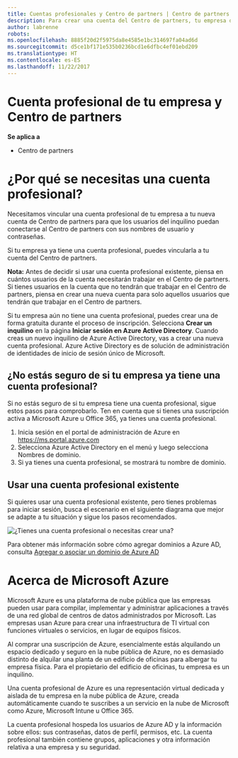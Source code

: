 ```yaml
---
title: Cuentas profesionales y Centro de partners | Centro de partners
description: Para crear una cuenta del Centro de partners, tu empresa debe tener una cuenta profesional.
author: labrenne
robots: 
ms.openlocfilehash: 8885f20d2f5975da8e4585e1bc314697fa04ad6d
ms.sourcegitcommit: d5ce1bf171e535b0236bcd1e6dfbc4ef01ebd209
ms.translationtype: HT
ms.contentlocale: es-ES
ms.lasthandoff: 11/22/2017
---
```

# <a name="your-company-work-account-and-partner-center"></a>Cuenta profesional de tu empresa y Centro de partners  

**Se aplica a**

-  Centro de partners

# <a name="why-you-need-a-work-account"></a>¿Por qué se necesitas una cuenta profesional?

Necesitamos vincular una cuenta profesional de tu empresa a tu nueva cuenta de Centro de partners para que los usuarios del inquilino puedan conectarse al Centro de partners con sus nombres de usuario y contraseñas.

Si tu empresa ya tiene una cuenta profesional, puedes vincularla a tu cuenta del Centro de partners. 

**Nota:** Antes de decidir si usar una cuenta profesional existente, piensa en cuántos usuarios de la cuenta necesitarán trabajar en el Centro de partners. Si tienes usuarios en la cuenta que no tendrán que trabajar en el Centro de partners, piensa en crear una nueva cuenta para solo aquellos usuarios que tendrán que trabajar en el Centro de partners.

Si tu empresa aún no tiene una cuenta profesional, puedes crear una de forma gratuita durante el proceso de inscripción. Selecciona **Crear un inquilino** en la página **Iniciar sesión en Azure Active Directory**. Cuando creas un nuevo inquilino de Azure Active Directory, vas a crear una nueva cuenta profesional. Azure Active Directory es de solución de administración de identidades de inicio de sesión único de Microsoft.

## <a name="not-sure-if-your-company-already-has-a-work-account"></a>¿No estás seguro de si tu empresa ya tiene una cuenta profesional?

Si no estás seguro de si tu empresa tiene una cuenta profesional, sigue estos pasos para comprobarlo. Ten en cuenta que si tienes una suscripción activa a Microsoft Azure u Office 365, ya tienes una cuenta profesional.
1.  Inicia sesión en el portal de administración de Azure en https://ms.portal.azure.com
2.  Selecciona Azure Active Directory en el menú y luego selecciona Nombres de dominio.
3.  Si ya tienes una cuenta profesional, se mostrará tu nombre de dominio.

## <a name="using-an-existing-work-account"></a>Usar una cuenta profesional existente

Si quieres usar una cuenta profesional existente, pero tienes problemas para iniciar sesión, busca el escenario en el siguiente diagrama que mejor se adapte a tu situación y sigue los pasos recomendados. 

![¿Tienes una cuenta profesional o necesitas crear una?](images/onboardingAADFlow.png)

Para obtener más información sobre cómo agregar dominios a Azure AD, consulta [Agregar o asociar un dominio de Azure AD](https://docs.microsoft.com/azure/active-directory/active-directory-add-domain)

# <a name="about-microsoft-azure"></a>Acerca de Microsoft Azure

Microsoft Azure es una plataforma de nube pública que las empresas pueden usar para compilar, implementar y administrar aplicaciones a través de una red global de centros de datos administrados por Microsoft. Las empresas usan Azure para crear una infraestructura de TI virtual con funciones virtuales o servicios, en lugar de equipos físicos. 

Al comprar una suscripción de Azure, esencialmente estás alquilando un espacio dedicado y seguro en la nube pública de Azure, no es demasiado distinto de alquilar una planta de un edificio de oficinas para albergar tu empresa física. Para el propietario del edificio de oficinas, tu empresa es un inquilino. 

Una cuenta profesional de Azure es una representación virtual dedicada y aislada de tu empresa en la nube pública de Azure, creada automáticamente cuando te suscribes a un servicio en la nube de Microsoft como Azure, Microsoft Intune u Office 365. 

La cuenta profesional hospeda los usuarios de Azure AD y la información sobre ellos: sus contraseñas, datos de perfil, permisos, etc. La cuenta profesional también contiene grupos, aplicaciones y otra información relativa a una empresa y su seguridad. 
